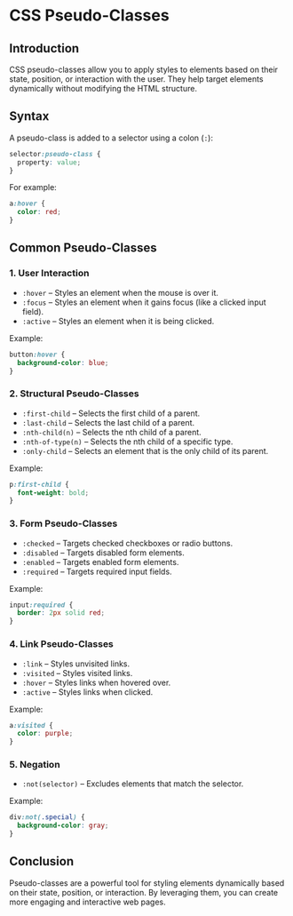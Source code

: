 # CSS Pseudo-Classes

## Introduction
CSS pseudo-classes allow you to apply styles to elements based on their state, position, or interaction with the user. They help target elements dynamically without modifying the HTML structure.

## Syntax
A pseudo-class is added to a selector using a colon (`:`):

```css
selector:pseudo-class {
  property: value;
}
```

For example:

```css
a:hover {
  color: red;
}
```

## Common Pseudo-Classes

### 1. User Interaction
- `:hover` – Styles an element when the mouse is over it.
- `:focus` – Styles an element when it gains focus (like a clicked input field).
- `:active` – Styles an element when it is being clicked.

Example:

```css
button:hover {
  background-color: blue;
}
```

### 2. Structural Pseudo-Classes
- `:first-child` – Selects the first child of a parent.
- `:last-child` – Selects the last child of a parent.
- `:nth-child(n)` – Selects the nth child of a parent.
- `:nth-of-type(n)` – Selects the nth child of a specific type.
- `:only-child` – Selects an element that is the only child of its parent.

Example:

```css
p:first-child {
  font-weight: bold;
}
```

### 3. Form Pseudo-Classes
- `:checked` – Targets checked checkboxes or radio buttons.
- `:disabled` – Targets disabled form elements.
- `:enabled` – Targets enabled form elements.
- `:required` – Targets required input fields.

Example:

```css
input:required {
  border: 2px solid red;
}
```

### 4. Link Pseudo-Classes
- `:link` – Styles unvisited links.
- `:visited` – Styles visited links.
- `:hover` – Styles links when hovered over.
- `:active` – Styles links when clicked.

Example:

```css
a:visited {
  color: purple;
}
```

### 5. Negation
- `:not(selector)` – Excludes elements that match the selector.

Example:

```css
div:not(.special) {
  background-color: gray;
}
```

## Conclusion
Pseudo-classes are a powerful tool for styling elements dynamically based on their state, position, or interaction. By leveraging them, you can create more engaging and interactive web pages.



